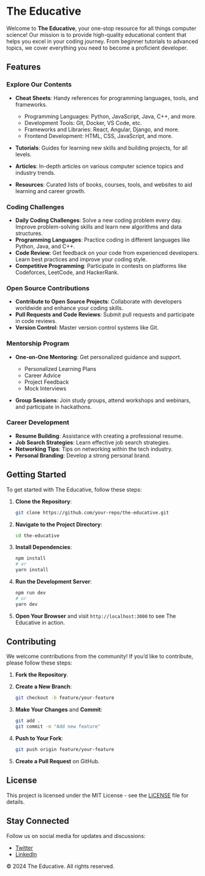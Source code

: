 # The Educative

Welcome to **The Educative**, your one-stop resource for all things computer science! Our mission is to provide high-quality educational content that helps you excel in your coding journey. From beginner tutorials to advanced topics, we cover everything you need to become a proficient developer.

## Features

### Explore Our Contents

- **Cheat Sheets**: Handy references for programming languages, tools, and frameworks.
  - Programming Languages: Python, JavaScript, Java, C++, and more.
  - Development Tools: Git, Docker, VS Code, etc.
  - Frameworks and Libraries: React, Angular, Django, and more.
  - Frontend Development: HTML, CSS, JavaScript, and more.

- **Tutorials**: Guides for learning new skills and building projects, for all levels.

- **Articles**: In-depth articles on various computer science topics and industry trends.

- **Resources**: Curated lists of books, courses, tools, and websites to aid learning and career growth.

### Coding Challenges

- **Daily Coding Challenges**: Solve a new coding problem every day. Improve problem-solving skills and learn new algorithms and data structures.
- **Programming Languages**: Practice coding in different languages like Python, Java, and C++.
- **Code Review**: Get feedback on your code from experienced developers. Learn best practices and improve your coding style.
- **Competitive Programming**: Participate in contests on platforms like Codeforces, LeetCode, and HackerRank.

### Open Source Contributions

- **Contribute to Open Source Projects**: Collaborate with developers worldwide and enhance your coding skills.
- **Pull Requests and Code Reviews**: Submit pull requests and participate in code reviews.
- **Version Control**: Master version control systems like Git.

### Mentorship Program

- **One-on-One Mentoring**: Get personalized guidance and support.
  - Personalized Learning Plans
  - Career Advice
  - Project Feedback
  - Mock Interviews

- **Group Sessions**: Join study groups, attend workshops and webinars, and participate in hackathons.

### Career Development

- **Resume Building**: Assistance with creating a professional resume.
- **Job Search Strategies**: Learn effective job search strategies.
- **Networking Tips**: Tips on networking within the tech industry.
- **Personal Branding**: Develop a strong personal brand.

## Getting Started

To get started with The Educative, follow these steps:

1. **Clone the Repository**:

   ```bash
   git clone https://github.com/your-repo/the-educative.git
   ```

2. **Navigate to the Project Directory**:

   ```bash
   cd the-educative
   ```

3. **Install Dependencies**:

   ```bash
   npm install
   # or
   yarn install
   ```

4. **Run the Development Server**:

   ```bash
   npm run dev
   # or
   yarn dev
   ```

5. **Open Your Browser** and visit `http://localhost:3000` to see The Educative in action.

## Contributing

We welcome contributions from the community! If you’d like to contribute, please follow these steps:

1. **Fork the Repository**.
2. **Create a New Branch**:

   ```bash
   git checkout -b feature/your-feature
   ```

3. **Make Your Changes** and **Commit**:

   ```bash
   git add .
   git commit -m "Add new feature"
   ```

4. **Push to Your Fork**:

   ```bash
   git push origin feature/your-feature
   ```

5. **Create a Pull Request** on GitHub.

## License

This project is licensed under the MIT License - see the [LICENSE](LICENSE) file for details.

## Stay Connected

Follow us on social media for updates and discussions:

- [Twitter](https://twitter.com/theeducative)
- [LinkedIn](https://linkedin.com/company/theeducative)

© 2024 The Educative. All rights reserved.